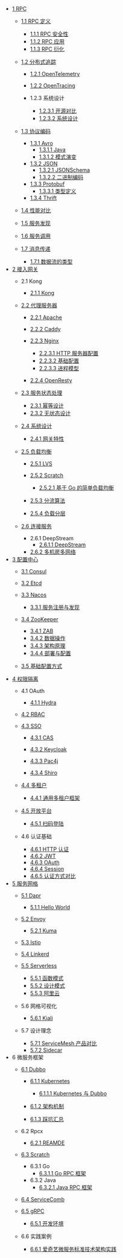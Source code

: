   - [1 RPC](/RPC/README.md)
    - [1.1 RPC 定义](/RPC/RPC%20定义/README.md)
      - [1.1.1 RPC 安全性](/RPC/RPC%20定义/RPC%20安全性.md)
      - [1.1.2 RPC 应用](/RPC/RPC%20定义/RPC%20应用.md)
      - [1.1.3 RPC 衍化](/RPC/RPC%20定义/RPC%20衍化.md)
    - [1.2 分布式追踪](/RPC/分布式追踪/README.md)
      - [1.2.1 OpenTelemetry](/RPC/分布式追踪/OpenTelemetry/README.md)
        
      - [1.2.2 OpenTracing](/RPC/分布式追踪/OpenTracing/README.md)
        
      - 1.2.3 系统设计
        - [1.2.3.1 开源对比](/RPC/分布式追踪/系统设计/开源对比.md)
        - [1.2.3.2 系统设计](/RPC/分布式追踪/系统设计/系统设计.md)
    - [1.3 协议编码](/RPC/协议编码/README.md)
      - [1.3.1 Avro](/RPC/协议编码/Avro/README.md)
        - [1.3.1.1 Java](/RPC/协议编码/Avro/Java.md)
        - [1.3.1.2 模式演变](/RPC/协议编码/Avro/模式演变.md)
      - [1.3.2 JSON](/RPC/协议编码/JSON/README.md)
        - [1.3.2.1 JSONSchema](/RPC/协议编码/JSON/JSONSchema.md)
        - [1.3.2.2 二进制编码](/RPC/协议编码/JSON/二进制编码.md)
      - [1.3.3 Protobuf](/RPC/协议编码/Protobuf/README.md)
        - [1.3.3.1 类型定义](/RPC/协议编码/Protobuf/类型定义.md)
      - [1.3.4 Thrift](/RPC/协议编码/Thrift/README.md)
        
    - [1.4 性能对比](/RPC/性能对比.md)
    - [1.5 服务发现](/RPC/服务发现/README.md)
      
    - [1.6 服务调用](/RPC/服务调用/README.md)
      
    - [1.7 消息传递](/RPC/消息传递/README.md)
      - [1.7.1 数据流的类型](/RPC/消息传递/数据流的类型.md)
  - [2 接入网关](/接入网关/README.md)
    - 2.1 Kong
      - [2.1.1 Kong](/接入网关/Kong/Kong.md)
    - [2.2 代理服务器](/接入网关/代理服务器/README.md)
      - [2.2.1 Apache](/接入网关/代理服务器/Apache/README.md)
        
      - [2.2.2 Caddy](/接入网关/代理服务器/Caddy/README.md)
        
      - [2.2.3 Nginx](/接入网关/代理服务器/Nginx/README.md)
        - [2.2.3.1 HTTP 服务器配置](/接入网关/代理服务器/Nginx/HTTP%20服务器配置.md)
        - [2.2.3.2 基础配置](/接入网关/代理服务器/Nginx/基础配置.md)
        - [2.2.3.3 进程模型](/接入网关/代理服务器/Nginx/进程模型.md)
      - [2.2.4 OpenResty](/接入网关/代理服务器/OpenResty/README.md)
        
    - [2.3 服务状态处理](/接入网关/服务状态处理/README.md)
      - [2.3.1 幂等设计](/接入网关/服务状态处理/幂等设计.md)
      - [2.3.2 无状态设计](/接入网关/服务状态处理/无状态设计.md)
    - [2.4 系统设计](/接入网关/系统设计/README.md)
      - [2.4.1 网关特性](/接入网关/系统设计/网关特性.md)
    - [2.5 负载均衡](/接入网关/负载均衡/README.md)
      - [2.5.1 LVS](/接入网关/负载均衡/LVS/README.md)
        
      - [2.5.2 Scratch](/接入网关/负载均衡/Scratch/README.md)
        - [2.5.2.1 基于 Go 的简单负载均衡](/接入网关/负载均衡/Scratch/基于%20Go%20的简单负载均衡.md)
      - [2.5.3 分流算法](/接入网关/负载均衡/分流算法.md)
      - [2.5.4 负载分层](/接入网关/负载均衡/负载分层.md)
    - [2.6 连接服务](/接入网关/连接服务/README.md)
      - 2.6.1 DeepStream
        - [2.6.1.1 DeepStream](/接入网关/连接服务/DeepStream/DeepStream.md)
      - [2.6.2 多机房多网络](/接入网关/连接服务/多机房多网络.md)
  - [3 配置中心](/配置中心/README.md)
    - [3.1 Consul](/配置中心/Consul/README.md)
      
    - [3.2 Etcd](/配置中心/Etcd/README.md)
      
    - [3.3 Nacos](/配置中心/Nacos/README.md)
      - [3.3.1 服务注册与发现](/配置中心/Nacos/服务注册与发现.md)
    - [3.4 ZooKeeper](/配置中心/ZooKeeper/README.md)
      - [3.4.1 ZAB](/配置中心/ZooKeeper/ZAB.md)
      - [3.4.2 数据操作](/配置中心/ZooKeeper/数据操作.md)
      - [3.4.3 架构原理](/配置中心/ZooKeeper/架构原理.md)
      - [3.4.4 部署与配置](/配置中心/ZooKeeper/部署与配置.md)
    - [3.5 基础配置方式](/配置中心/基础配置方式.md)
  - [4 权限隔离](/权限隔离/README.md)
    - 4.1 OAuth
      - [4.1.1 Hydra](/权限隔离/OAuth/Hydra/README.md)
        
    - [4.2 RBAC](/权限隔离/RBAC/README.md)
      
    - [4.3 SSO](/权限隔离/SSO/README.md)
      - [4.3.1 CAS](/权限隔离/SSO/CAS/README.md)
        
      - [4.3.2 Keycloak](/权限隔离/SSO/Keycloak/README.md)
        
      - [4.3.3 Pac4j](/权限隔离/SSO/Pac4j/README.md)
        
      - [4.3.4 Shiro](/权限隔离/SSO/Shiro/README.md)
        
    - [4.4 多租户](/权限隔离/多租户/README.md)
      - [4.4.1 通用多租户框架](/权限隔离/多租户/通用多租户框架.md)
    - [4.5 开放平台](/权限隔离/开放平台/README.md)
      - [4.5.1 扫码登陆](/权限隔离/开放平台/扫码登陆.md)
    - 4.6 认证基础
      - [4.6.1 HTTP 认证](/权限隔离/认证基础/HTTP%20认证.md)
      - [4.6.2 JWT](/权限隔离/认证基础/JWT.md)
      - [4.6.3 OAuth](/权限隔离/认证基础/OAuth.md)
      - [4.6.4 Session](/权限隔离/认证基础/Session.md)
      - [4.6.5 认证方式对比](/权限隔离/认证基础/认证方式对比.md)
  - [5 服务网格](/服务网格/README.md)
    - [5.1 Dapr](/服务网格/Dapr/README.md)
      - [5.1.1 Hello World](/服务网格/Dapr/Hello%20World.md)
    - [5.2 Envoy](/服务网格/Envoy/README.md)
      - [5.2.1 Kuma](/服务网格/Envoy/Kuma/README.md)
        
    - [5.3 Istio](/服务网格/Istio/README.md)
      
    - [5.4 Linkerd](/服务网格/Linkerd/README.md)
      
    - [5.5 Serverless](/服务网格/Serverless/README.md)
      - [5.5.1 函数模式](/服务网格/Serverless/函数模式.md)
      - [5.5.2 设计模式](/服务网格/Serverless/设计模式.md)
      - [5.5.3 阿里云](/服务网格/Serverless/阿里云.md)
    - 5.6 网格可视化
      - [5.6.1 Kiali](/服务网格/网格可视化/Kiali/README.md)
        
    - 5.7 设计理念
      - [5.7.1 ServiceMesh 产品对比](/服务网格/设计理念/ServiceMesh%20产品对比.md)
      - [5.7.2 Sidecar](/服务网格/设计理念/Sidecar.md)
  - 6 微服务框架
    - [6.1 Dubbo](/微服务框架/Dubbo/README.md)
      - [6.1.1 Kubernetes](/微服务框架/Dubbo/Kubernetes/README.md)
        - [6.1.1.1 Kubernetes 与 Dubbo](/微服务框架/Dubbo/Kubernetes/Kubernetes%20与%20Dubbo.md)
      - [6.1.2 架构机制](/微服务框架/Dubbo/架构机制/README.md)
        
      - [6.1.3 踩坑汇总](/微服务框架/Dubbo/踩坑汇总.md)
    - 6.2 Rpcx
      - [6.2.1 REAMDE](/微服务框架/Rpcx/REAMDE.md)
    - [6.3 Scratch](/微服务框架/Scratch/README.md)
      - 6.3.1 Go
        - [6.3.1.1 Go RPC 框架](/微服务框架/Scratch/Go/Go%20RPC%20框架.md)
      - 6.3.2 Java
        - [6.3.2.1 Java RPC 框架](/微服务框架/Scratch/Java/Java%20RPC%20框架.md)
    - [6.4 ServiceComb](/微服务框架/ServiceComb/README.md)
      
    - [6.5 gRPC](/微服务框架/gRPC/README.md)
      - [6.5.1 开发环境](/微服务框架/gRPC/开发环境.md)
    - 6.6 实践案例
      - [6.6.1 爱奇艺微服务标准技术架构实践](/微服务框架/实践案例/爱奇艺微服务标准技术架构实践.md)